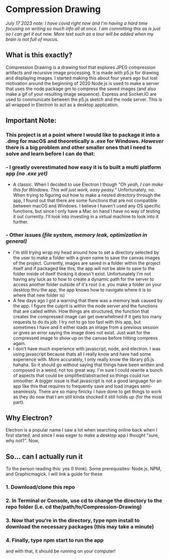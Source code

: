 # Compression Drawing

*July 17 2023 note: I have covid right now and I'm having a hard time focusing on writing so much info all at once. I am committing this as is just so I can get it out now. More text such as a tour will be added when my brain is not full of mucus.*

## What is this exactly?
Compression Drawing is a drawing tool that explores JPEG compression artifacts and recursive image processing.
It is made with p5.js for drawing and displaying images.
I started making this about four years ago but lost motivation around the beginning of 2020
Node.js is used to make a server that uses the node package gm to compress the saved images (and also make a gif of your resulting image sequence).
Express and Socket.IO are used to communicate between the p5.js sketch and the node server.
This is all wrapped in Electron to act as a desktop application.

## **Important Note:**
### This project is at a point where I would like to package it into a .dmg for macOS and theoretically a .exe for Windows. **_However_** there is a big problem and other smaller ones that I need to solve and learn before I can do that:
###  - I greatly overestimated how easy it is to built a multi platform app *(no .exe yet)*
- A classic. When I decided to use Electron I though *"Oh yeah, I can make this for Windows. This will just work, easy peasy."* Unfortunately, no. When trying to figuring out how to make a nested directory through the app, I found out that there are some functions that are not compatible between macOS and Windows. I believe I haven't used any OS specific functions, but since I only have a Mac on hand I have no way of testing it out currently. I'll look into investing in a virtual machine to look into it further.

###  - Other issues *(file system, memory leak, optimization in general)*
- I'm still trying wrap my head around how to set a directory selected by the user to make a folder with a given name to save the canvas images of the project. Currently, images are saved in a folder within the project itself and if packaged like this, the app will not be able to save to the folder inside of itself thinking it doesn't exist. Unfortunately I'm not having any luck as to how to create a dynamic path for the server to access another folder outside of it's root (i.e. you make a folder on your desktop thru the app, the app knows how to navigate where it is to where that new folder is)
- A few days ago I got a warning that there was a memory leak caused by the app. I figure the culprit is within the node server and the functions that are called within. How things are structured, the function that creates the compressed image can get overwhelmed if it gets too many requests to do its job. I try not to go too fast with this app, but sometimes I have and it either loads an image from a previous session or gives an error saying the image does not exist. Just wait for the compressed image to show up on the canvas before hitting compress again.
- I don't have much experience with javascript, node, and electron. I was using javascript because thats all I really know and have had some experience with. More accurately, I only really know the library p5.js hahaha. So it should go without saying that things have been written and composed in a weird, not too great way. I'm sure I could rewrite a bunch of aspects that could be simplified/abstracted so things could run smoother. A bigger issue is that javascript is not a good language for an app like this that requires to frequently save and load images semi-seamlessly. There are so many finicky I have done to get things to work as they do now that I am still kinda shocked it still holds up (for the most part).


## Why Electron?
Electron is a popular name I saw a lot when searching online back when I first started, and since I was eager to make a desktop app I thought "sure, why not?". Now, 

## So... can I actually run it
To the person reading this: yes (I think).
Some prerequisites: Node.js, NPM, and Graphicmagick. I will link a guide for these
### 1. Download/clone this repo
### 2. In Terminal or Console, use cd to change the directory to the repo folder (i.e. cd the/path/to/Compression-Drawing)
### 3. Now that you're in the directory, type npm install to download the necessary packages (this may take a minute)
### 4. Finally, type npm start to run the app
and with that, it should be running on your computer!
